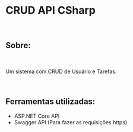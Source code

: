 <h1>CRUD API CSharp</h1>
<br/>

<h2>Sobre:</h2>

<br/>
<p>Um sistema com CRUD de Usuário e Tarefas.</p>
<br/>

<h2>Ferramentas utilizadas:</h2>
<ul>
  <li>ASP.NET Core API</li>
  <li>Swagger API (Para fazer as requisições https)</li>
</ul>
